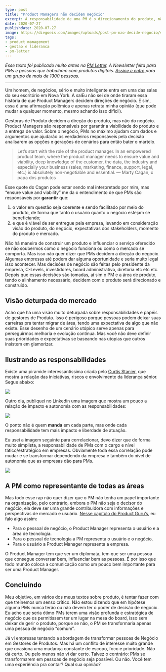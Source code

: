 ```yaml
---
type: post
title: "Product Managers não decidem negócio"
excerpt: A responsabilidade de uma PM é o direcionamento do produto, não do negócio
date: 2020-07-27
publishdate: 2020-07-27
image: https://diegoeis.com/images/uploads/post-pm-nao-decide-negocio/sean-pollock-PhYq704ffdA-unsplash.jpg
tags:
- product management
- gestao e lideranca
- pm-letter
---
```


_Esse texto foi publicado muito antes na [PM Letter](https://pmletter.substack.com/). A Newsletter feita para PMs e pessoas que trabalham com produtos digitais. [Assine e entre](https://pmletter.substack.com/) para um grupo de mais de 1300 pessoas._

---

Um homem, de negócios, sério e muito inteligente entra em uma das salas do seu escritório em Nova York. A salEu não sei de onde tiraram essa história de que Product Managers decidem direções de negócio. E sim, essa é uma afirmação polêmica e apenas retrata minha opinião (que pode mudar a qualquer momento, mesmo achando isso difícil).

Gestoras de Produto decidem a direção do produto, mas não do negócio. Product Managers são responsáveis por garantir a viabilidade do produto e a entrega de valor. Sobre o negócio, PMs no máximo ajudam com dados e argumentos que ajudarão os verdadeiros responsáveis pela decisão analisarem as opções e gerações de cenários para então bater o martelo.  

> Let’s start with the role of the product manager. In an empowered product team, where the product manager needs to ensure value and viability, deep knowledge of the customer, the data, the industry and especially your business (sales, marketing, finance, support, legal, etc.) is absolutely non-negotiable and essential. — Marty Cagan, o papa dos produtos  

Esse quote do Cagan pode estar sendo mal interpretado por mim, mas “ensure value and viability” me da o entendimento de que PMs são responsáveis por **garantir** que:

1. o valor em questão seja coerente e sendo facilitado por meio do produto, de forma que tanto o usuário quanto o negócio estejam se beneficiando;
2. e que é viável de ser entregue pela empresa, levando em consideração visão do produto, do negócio, expectativas dos stakeholders, momento do produto e mercado. 

Não há maneira de construir um produto e influenciar o serviço oferecido se não soubermos como o negócio funciona ou como o mercado se comporta. Mas isso não quer dizer que PMs decidem a direção do negócio. Algumas empresas até podem dar alguma oportunidade e seria muito legal isso acontecer. Mas decisões de negócio são feitas pelo presidente da empresa, C-Levels, investidores, board administrativo, diretoria etc etc etc. Depois que essas decisões são tomadas, aí sim o PM e a área de produto, tendo o alinhamento necessário, decidem com o produto será direcionado e construído.

## Visão deturpada do mercado

Acho que há uma visão muito deturpada sobre responsabilidades e papéis de gestores de Produto. Isso é perigoso porque pessoas podem deixar suas carreiras pra tentar migrar de área, tendo uma expectativa de algo que não existe.
Esse desenho de um cenário utópico serve apenas para perseguirmos melhoria e evolução contínua. Mas você não deve definir suas prioridades e expectativas se baseando nas utopias que outros insistem em glamorizar.

## Ilustrando as responsabilidades
Existe uma piramide interessantíssima criada pelo [Curtis Stanier](https://twitter.com/crstanier), que mostra a relação das iniciativas, riscos e envolvimento da liderança sênior. Segue abaixo:

![](/images/uploads/post-pm-nao-decide-negocio/iniciativas-vs-riscos-vs-quantidade.png)

Outro dia, publiquei no Linkedin uma imagem que mostra um pouco a relação de impacto e autonomia com as responsabilidades:

![](/images/uploads/post-pm-nao-decide-negocio/progressao-pm.png)

O ponto não é quem **manda** em cada parte, mas onde cada responsabilidade tem mais impacto e liberdade de atuação. 

Eu usei a imagem seguinte para correlacionar, devo dizer que de forma muito simplista, a responsabilidade de PMs com o cargo e nível tático/estratégico em empresas. Obviamente toda essa correlação pode mudar e se transformar dependendo da empresa e também do nível de autonomia que as empresas dão para PMs.

![](/images/uploads/post-pm-nao-decide-negocio/Group%202%20Copy.png)

## A PM como representante de todas as áreas

Mas todo esse rap não quer dizer que o PM não tenha um papel importante na organização, pelo contrário, embora o PM não seja o decisor do negócio, ela deve ser uma grande contribuidora com informações e perspectivas de mercado e usuário. [Nesse capítulo do Product Guru’s](https://anchor.fm/product-gurus/episodes/39-Diego-Eis---Gesto-Moderna-de-Produtos-Digitais-eg0log), eu falo algo assim:
- Para o pessoal de negócio, o Product Manager representa o usuário e a área de tecnologia.
- Para o pessoal de tecnologia a PM representa o usuário e o negócio.
- Para o usuário a Product Manager representa a empresa.

O Product Manager tem que ser um diplomata, tem que ser uma pessoa que consegue conversar bem, influenciar bem as pessoas. É por isso que todo mundo coloca a comunicação como um pouco bem importante para ser uma Product Manager.

## Concluindo

Meu objetivo, em vários dos meus textos sobre produto, é tentar fazer com que treinemos um senso crítico. Não estou dizendo que em hipótese alguma PMs nunca terão ou não devem ter o poder de decisão de negócio. Eu acho que seria ótimo PMs terem uma visão profunda e estratégica de negócio que os permitissem ter um lugar na mesa do board, isso sem deixar de gerir o produto, porque se não, o PM se transformaria apenas uma pessoa de negócio “comum”.

Já vi empresas tentando a abordagem de transformar pessoas de Negócio em Gestores de Produtos. Mas há um conflito de interesse muito grande que ocasiona uma mudança constante de escopo, foco e prioridade. Não dá certo. Ou pelo menos não vi dar certo. Talvez o contrário: PMs se transformarem em pessoas de negócio seja possível. Ou não.
Você tem uma experiência pra contar? Qual sua opinião?

